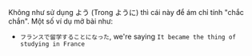 Không như sử dụng よう (Trong ように) thì cái này để ám chỉ tính "chắc chắn". Một số ví dụ mở bài như:
- `フランスで留学することになった`, we're saying `It became the thing of studying in France`